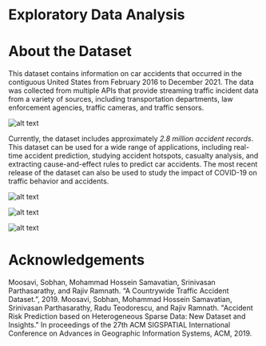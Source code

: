 # Exploratory Data Analysis  
# About the Dataset
This dataset contains information on car accidents that occurred in the contiguous United States from February 2016 to December 2021. The data was collected from multiple APIs that provide streaming traffic incident data from a variety of sources, including transportation departments, law enforcement agencies, traffic cameras, and traffic sensors.

![alt text](https://github.com/yasmina-99/Exploratory_data_analysis/blob/branch/6889A4D2-D9F9-4304-9B55-ED3F4100029E_1_201_a.jpeg)



Currently, the dataset includes approximately *2.8 million accident records*. This dataset can be used for a wide range of applications, including real-time accident prediction, studying accident hotspots, casualty analysis, and extracting cause-and-effect rules to predict car accidents. The most recent release of the dataset can also be used to study the impact of COVID-19 on traffic behavior and accidents.

![alt text](https://github.com/yasmina-99/Exploratory_data_analysis/blob/branch/yearly.png)

![alt text](https://github.com/yasmina-99/Exploratory_data_analysis/blob/branch/scatter_map.png)

![alt text](https://github.com/yasmina-99/Exploratory_data_analysis/blob/branch/kdeplot_weather_sev.png)

# Acknowledgements

Moosavi, Sobhan, Mohammad Hossein Samavatian, Srinivasan Parthasarathy, and Rajiv Ramnath. “A Countrywide Traffic Accident Dataset.”, 2019.
Moosavi, Sobhan, Mohammad Hossein Samavatian, Srinivasan Parthasarathy, Radu Teodorescu, and Rajiv Ramnath. "Accident Risk Prediction based on Heterogeneous Sparse Data: New Dataset and Insights." In proceedings of the 27th ACM SIGSPATIAL International Conference on Advances in Geographic Information Systems, ACM, 2019.


